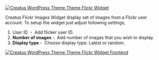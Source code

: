 <div class="thz-lightbox-gallery" markdown="1">
<div class="thz-doc-image max">
<a class="thz-lightbox mfp-image" href="../../docs-media/flickr-widget.jpg" data-mfp-title="Creatus WordPress Theme Flickr Widget" data-modal-size="large">
	<img src="../../docs-media/flickr-widget.jpg" alt="Creatus WordPress Theme Theme Flickr Widget" />
</a>
</div>

<div id="search" markdown="1">

Creatus Flickr Images Widget display set of images from a Flickr user account. To setup the widget just adjust following settings;



1. User ID &nbsp;-&nbsp; Add flicker user ID.
1. __Number of images__&nbsp;-&nbsp; Add number of images that you wish to display.
1. __Display type__&nbsp;-&nbsp; Choose display type. Latest or random.

<div class="thz-doc-image max">
<a class="thz-lightbox mfp-image" href="../../docs-media/flickr-widget-frontend.jpg" data-mfp-title="Creatus WordPress Theme Flickr Widget Frontend" data-modal-size="large">
	<img src="../../docs-media/flickr-widget-frontend.jpg" alt="Creatus WordPress Theme Theme Flickr Widget Frontend" />
</a>
</div>

</div>

</div>